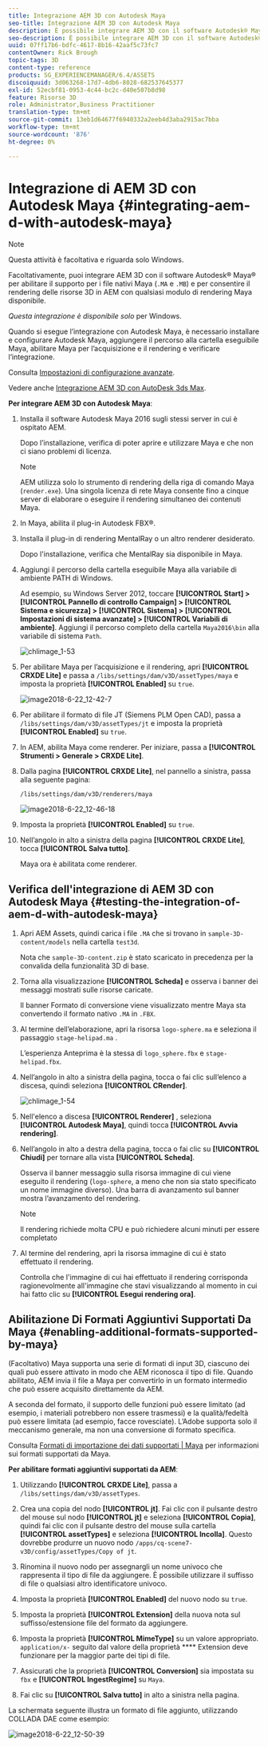 ```yaml
---
title: Integrazione AEM 3D con Autodesk Maya
seo-title: Integrazione AEM 3D con Autodesk Maya
description: È possibile integrare AEM 3D con il software Autodesk® Maya® per abilitare il supporto per i file nativi Maya (.MA e .MB) e per consentire il rendering delle risorse 3D in AEM con qualsiasi modulo di rendering Maya disponibile.
seo-description: È possibile integrare AEM 3D con il software Autodesk® Maya® per abilitare il supporto per i file nativi Maya (.MA e .MB) e per consentire il rendering delle risorse 3D in AEM con qualsiasi modulo di rendering Maya disponibile.
uuid: 07ff17b6-bdfc-4617-8b16-42aaf5c73fc7
contentOwner: Rick Brough
topic-tags: 3D
content-type: reference
products: SG_EXPERIENCEMANAGER/6.4/ASSETS
discoiquuid: 3d063268-17d7-4db6-8028-682537645377
exl-id: 52ecbf81-0953-4c44-bc2c-d40e507b8d98
feature: Risorse 3D
role: Administrator,Business Practitioner
translation-type: tm+mt
source-git-commit: 13eb1d64677f6940332a2eeb4d3aba2915ac7bba
workflow-type: tm+mt
source-wordcount: '876'
ht-degree: 0%

---
```


# Integrazione di AEM 3D con Autodesk Maya {#integrating-aem-d-with-autodesk-maya}

>[!NOTE]
>
>Questa attività è facoltativa e riguarda solo Windows.

Facoltativamente, puoi integrare AEM 3D con il software Autodesk® Maya® per abilitare il supporto per i file nativi Maya (`.MA` e `.MB`) e per consentire il rendering delle risorse 3D in AEM con qualsiasi modulo di rendering Maya disponibile.

*Questa integrazione è disponibile solo* per Windows.

Quando si esegue l’integrazione con Autodesk Maya, è necessario installare e configurare Autodesk Maya, aggiungere il percorso alla cartella eseguibile Maya, abilitare Maya per l’acquisizione e il rendering e verificare l’integrazione.

Consulta [Impostazioni di configurazione avanzate](advanced-config-3d.md).

Vedere anche [Integrazione AEM 3D con AutoDesk 3ds Max](integrating-aem-3d-with-autodesk-3ds-max.md).

**Per integrare AEM 3D con Autodesk Maya**:

1. Installa il software Autodesk Maya 2016 sugli stessi server in cui è ospitato AEM.

   Dopo l’installazione, verifica di poter aprire e utilizzare Maya e che non ci siano problemi di licenza.

   >[!NOTE]
   >
   >AEM utilizza solo lo strumento di rendering della riga di comando Maya (`render.exe`). Una singola licenza di rete Maya consente fino a cinque server di elaborare o eseguire il rendering simultaneo dei contenuti Maya.

1. In Maya, abilita il plug-in Autodesk FBX®.
1. Installa il plug-in di rendering MentalRay o un altro renderer desiderato.

   Dopo l&#39;installazione, verifica che MentalRay sia disponibile in Maya.

1. Aggiungi il percorso della cartella eseguibile Maya alla variabile di ambiente PATH di Windows.

   Ad esempio, su Windows Server 2012, toccare **[!UICONTROL Start] > [!UICONTROL Pannello di controllo Campaign] > [!UICONTROL Sistema e sicurezza] > [!UICONTROL Sistema] > [!UICONTROL Impostazioni di sistema avanzate] > [!UICONTROL Variabili di ambiente]**. Aggiungi il percorso completo della cartella `Maya2016\bin` alla variabile di sistema `Path`.

   ![chlimage_1-53](assets/chlimage_1-53.png)

1. Per abilitare Maya per l’acquisizione e il rendering, apri **[!UICONTROL CRXDE Lite]** e passa a `/libs/settings/dam/v3D/assetTypes/maya` e imposta la proprietà **[!UICONTROL Enabled]** su `true`.

   ![image2018-6-22_12-42-7](assets/image2018-6-22_12-42-7.png)

1. Per abilitare il formato di file JT (Siemens PLM Open CAD), passa a `/libs/settings/dam/v3D/assetTypes/jt` e imposta la proprietà **[!UICONTROL Enabled]** su `true`.
1. In AEM, abilita Maya come renderer. Per iniziare, passa a **[!UICONTROL Strumenti > Generale > CRXDE Lite]**.
1. Dalla pagina **[!UICONTROL CRXDE Lite]**, nel pannello a sinistra, passa alla seguente pagina:

   `/libs/settings/dam/v3D/renderers/maya`

   ![image2018-6-22_12-46-18](assets/image2018-6-22_12-46-18.png)

1. Imposta la proprietà **[!UICONTROL Enabled]** su `true`.

1. Nell’angolo in alto a sinistra della pagina **[!UICONTROL CRXDE Lite]**, tocca **[!UICONTROL Salva tutto]**.

   Maya ora è abilitata come renderer.

## Verifica dell&#39;integrazione di AEM 3D con Autodesk Maya {#testing-the-integration-of-aem-d-with-autodesk-maya}

1. Apri AEM Assets, quindi carica i file `.MA` che si trovano in `sample-3D-content/models` nella cartella `test3d`.

   Nota che `sample-3D-content.zip` è stato scaricato in precedenza per la convalida della funzionalità 3D di base.

1. Torna alla visualizzazione **[!UICONTROL Scheda]** e osserva i banner dei messaggi mostrati sulle risorse caricate.

   Il banner Formato di conversione viene visualizzato mentre Maya sta convertendo il formato nativo `.MA` in `.FBX`.

1. Al termine dell’elaborazione, apri la risorsa `logo-sphere.ma` e seleziona il passaggio `stage-helipad.ma` .

   L’esperienza Anteprima è la stessa di `logo_sphere.fbx` e `stage-helipad.fbx`.

1. Nell’angolo in alto a sinistra della pagina, tocca o fai clic sull’elenco a discesa, quindi seleziona **[!UICONTROL CRender]**.

   ![chlimage_1-54](assets/chlimage_1-54.png)

1. Nell&#39;elenco a discesa **[!UICONTROL Renderer]** , seleziona **[!UICONTROL Autodesk Maya]**, quindi tocca **[!UICONTROL Avvia rendering]**.
1. Nell’angolo in alto a destra della pagina, tocca o fai clic su **[!UICONTROL Chiudi]** per tornare alla vista **[!UICONTROL Scheda]**.

   Osserva il banner messaggio sulla risorsa immagine di cui viene eseguito il rendering (`logo-sphere`, a meno che non sia stato specificato un nome immagine diverso). Una barra di avanzamento sul banner mostra l’avanzamento del rendering.

   >[!NOTE]
   >
   >Il rendering richiede molta CPU e può richiedere alcuni minuti per essere completato

1. Al termine del rendering, apri la risorsa immagine di cui è stato effettuato il rendering.

   Controlla che l&#39;immagine di cui hai effettuato il rendering corrisponda ragionevolmente all&#39;immagine che stavi visualizzando al momento in cui hai fatto clic su **[!UICONTROL Esegui rendering ora]**.

## Abilitazione Di Formati Aggiuntivi Supportati Da Maya {#enabling-additional-formats-supported-by-maya}

(Facoltativo) Maya supporta una serie di formati di input 3D, ciascuno dei quali può essere attivato in modo che AEM riconosca il tipo di file. Quando abilitato, AEM invia il file a Maya per convertirlo in un formato intermedio che può essere acquisito direttamente da AEM.

A seconda del formato, il supporto delle funzioni può essere limitato (ad esempio, i materiali potrebbero non essere trasmessi) e la qualità/fedeltà può essere limitata (ad esempio, facce rovesciate). L’Adobe supporta solo il meccanismo generale, ma non una conversione di formato specifica.

Consulta [Formati di importazione dei dati supportati | Maya](https://knowledge.autodesk.com/support/maya/learn-explore/caas/CloudHelp/cloudhelp/2016/ENU/Maya/files/GUID-69BC066D-D4D8-4B12-900C-CF42E798A5D6-htm.html) per informazioni sui formati supportati da Maya.

**Per abilitare formati aggiuntivi supportati da AEM**:

1. Utilizzando **[!UICONTROL CRXDE Lite]**, passa a `/libs/settings/dam/v3D/assetTypes`.
1. Crea una copia del nodo **[!UICONTROL jt]**. Fai clic con il pulsante destro del mouse sul nodo **[!UICONTROL jt]** e seleziona **[!UICONTROL Copia]**, quindi fai clic con il pulsante destro del mouse sulla cartella **[!UICONTROL assetTypes]** e seleziona **[!UICONTROL Incolla]**. Questo dovrebbe produrre un nuovo nodo `/apps/cq-scene7-v3D/config/assetTypes/Copy of jt`.
1. Rinomina il nuovo nodo per assegnargli un nome univoco che rappresenta il tipo di file da aggiungere. È possibile utilizzare il suffisso di file o qualsiasi altro identificatore univoco.

1. Imposta la proprietà **[!UICONTROL Enabled]** del nuovo nodo su `true`.

1. Imposta la proprietà **[!UICONTROL Extension]** della nuova nota sul suffisso/estensione file del formato da aggiungere.
1. Imposta la proprietà **[!UICONTROL MimeType]** su un valore appropriato. `application/x-` seguito dal valore della proprietà  **** Extension deve funzionare per la maggior parte dei tipi di file.
1. Assicurati che la proprietà **[!UICONTROL Conversion]** sia impostata su `fbx` e **[!UICONTROL IngestRegime]** su `Maya`.
1. Fai clic su **[!UICONTROL Salva tutto]** in alto a sinistra nella pagina.

La schermata seguente illustra un formato di file aggiunto, utilizzando COLLADA DAE come esempio:

![image2018-6-22_12-50-39](assets/image2018-6-22_12-50-39.png)
